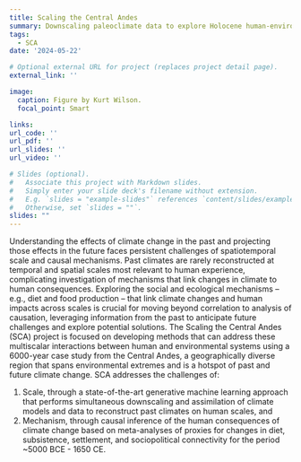 ```yaml
---
title: Scaling the Central Andes
summary: Downscaling paleoclimate data to explore Holocene human-environment interactions in the Central Andes.
tags:
  - SCA
date: '2024-05-22'

# Optional external URL for project (replaces project detail page).
external_link: ''

image:
  caption: Figure by Kurt Wilson.
  focal_point: Smart

links:
url_code: ''
url_pdf: ''
url_slides: ''
url_video: ''

# Slides (optional).
#   Associate this project with Markdown slides.
#   Simply enter your slide deck's filename without extension.
#   E.g. `slides = "example-slides"` references `content/slides/example-slides.md`.
#   Otherwise, set `slides = ""`.
slides: ""
---
```


Understanding the effects of climate change in the past and projecting those effects in the future faces persistent challenges of spatiotemporal scale and causal mechanisms. Past climates are rarely reconstructed at temporal and spatial scales most relevant to human experience, complicating investigation of mechanisms that link changes in climate to human consequences. Exploring the social and ecological mechanisms – e.g., diet and food production – that link climate changes and human impacts across scales is crucial for moving beyond correlation to analysis of causation, leveraging information from the past to anticipate future challenges and explore potential solutions.
The Scaling the Central Andes (SCA) project is focused on developing methods that can address these multiscalar interactions between human and environmental systems using a 6000-year case study from the Central Andes, a geographically diverse region that spans environmental extremes and is a hotspot of past and future climate change. SCA addresses the challenges of: 
1.	Scale, through a state-of-the-art generative machine learning approach that performs simultaneous downscaling and assimilation of climate models and data to reconstruct past climates on human scales, and 
2.	Mechanism, through causal inference of the human consequences of climate change based on meta-analyses of proxies for changes in diet, subsistence, settlement, and sociopolitical connectivity for the period ~5000 BCE - 1650 CE.

